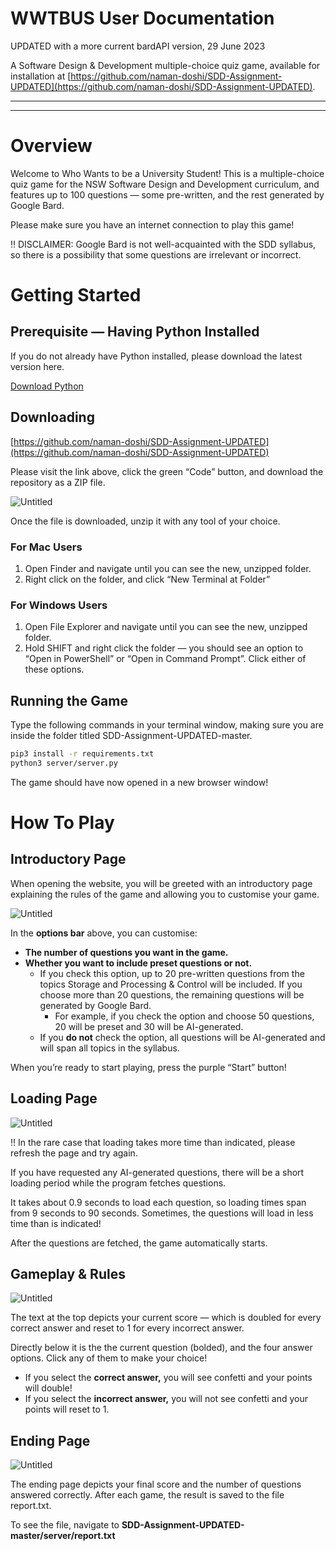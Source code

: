 # WWTBUS User Documentation

UPDATED with a more current bardAPI version, 29 June 2023

A Software Design & Development multiple-choice quiz game, available for installation at [https://github.com/naman-doshi/SDD-Assignment-UPDATED](https://github.com/naman-doshi/SDD-Assignment-UPDATED).

---

---

# Overview

Welcome to Who Wants to be a University Student! This is a multiple-choice quiz game for the NSW Software Design and Development curriculum, and features up to 100 questions — some pre-written, and the rest generated by Google Bard.

Please make sure you have an internet connection to play this game!

<aside>
‼️ DISCLAIMER: Google Bard is not well-acquainted with the SDD syllabus, so there is a possibility that some questions are irrelevant or incorrect.

</aside>

# Getting Started

## Prerequisite — Having Python Installed

If you do not already have Python installed, please download the latest version here.

[Download Python](https://www.python.org/downloads/)

## Downloading

[https://github.com/naman-doshi/SDD-Assignment-UPDATED](https://github.com/naman-doshi/SDD-Assignment-UPDATED)

Please visit the link above, click the green “Code” button, and download the repository as a ZIP file.

![Untitled](README-images/Untitled.png)

Once the file is downloaded, unzip it with any tool of your choice.

### For Mac Users

1. Open Finder and navigate until you can see the new, unzipped folder.
2. Right click on the folder, and click “New Terminal at Folder”

### For Windows Users

1. Open File Explorer and navigate until you can see the new, unzipped folder.
2. Hold SHIFT and right click the folder — you should see an option to “Open in PowerShell” or “Open in Command Prompt”. Click either of these options.

## Running the Game

Type the following commands in your terminal window, making sure you are inside the folder titled SDD-Assignment-UPDATED-master.

```bash
pip3 install -r requirements.txt
python3 server/server.py
```

The game should have now opened in a new browser window!

# How To Play

## Introductory Page

When opening the website, you will be greeted with an introductory page explaining the rules of the game and allowing you to customise your game.

![Untitled](README-images/Untitled%201.png)

In the **options bar** above, you can customise:

- **The number of questions you want in the game.**
- **Whether you want to include preset questions or not.**
  - If you check this option, up to 20 pre-written questions from the topics Storage and Processing & Control will be included. If you choose more than 20 questions, the remaining questions will be generated by Google Bard.
    - For example, if you check the option and choose 50 questions, 20 will be preset and 30 will be AI-generated.
  - If you **do not** check the option, all questions will be AI-generated and will span all topics in the syllabus.

When you’re ready to start playing, press the purple “Start” button!

## Loading Page

![Untitled](README-images/Untitled%202.png)

<aside>
‼️ In the rare case that loading takes more time than indicated, please refresh the page and try again.

</aside>

If you have requested any AI-generated questions, there will be a short loading period while the program fetches questions.

It takes about 0.9 seconds to load each question, so loading times span from 9 seconds to 90 seconds. Sometimes, the questions will load in less time than is indicated!

After the questions are fetched, the game automatically starts.

## Gameplay & Rules

![Untitled](README-images/Untitled%203.png)

The text at the top depicts your current score — which is doubled for every correct answer and reset to 1 for every incorrect answer.

Directly below it is the the current question (bolded), and the four answer options. Click any of them to make your choice!

- If you select the **correct answer,** you will see confetti and your points will double!
- If you select the **incorrect answer,** you will not see confetti and your points will reset to 1.

## Ending Page

![Untitled](README-images/Untitled%204.png)

The ending page depicts your final score and the number of questions answered correctly. After each game, the result is saved to the file report.txt.

To see the file, navigate to **SDD-Assignment-UPDATED-master/server/report.txt**
